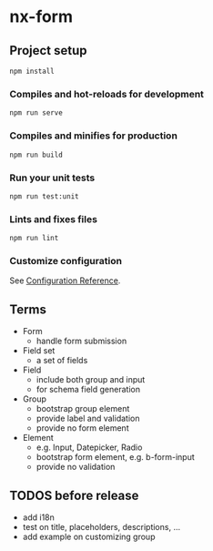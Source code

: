 # nx-form

## Project setup
```
npm install
```

### Compiles and hot-reloads for development
```
npm run serve
```

### Compiles and minifies for production
```
npm run build
```

### Run your unit tests
```
npm run test:unit
```

### Lints and fixes files
```
npm run lint
```

### Customize configuration
See [Configuration Reference](https://cli.vuejs.org/config/).

## Terms
- Form
  - handle form submission
- Field set
  - a set of fields
- Field
  - include both group and input
  - for schema field generation
- Group
  - bootstrap group element
  - provide label and validation
  - provide no form element
- Element
  - e.g. Input, Datepicker, Radio
  - bootstrap form element, e.g. b-form-input
  - provide no validation

## TODOS before release
- add i18n
- test on title, placeholders, descriptions, ...
- add example on customizing group